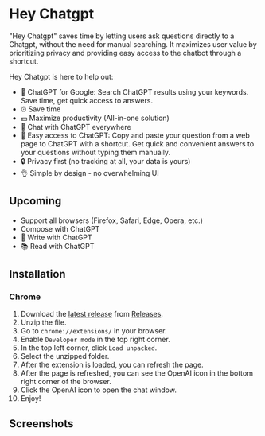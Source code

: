 # Hey Chatgpt

"Hey Chatgpt" saves time by letting users ask questions directly to a Chatgpt, without the need for manual searching. It maximizes user value by prioritizing privacy and providing easy access to the chatbot through a shortcut.

Hey Chatgpt is here to help out:

- 🔎 ChatGPT for Google: Search ChatGPT results using your keywords. Save time, get quick access to answers.
- ⏰ Save time
- 💵 Maximize productivity (All-in-one solution)
- 🤖 Chat with ChatGPT everywhere
- 🚀 Easy access to ChatGPT: Copy and paste your question from a web page to ChatGPT with a shortcut. Get quick and convenient answers to your questions without typing them manually.
- 🔒 Privacy first (no tracking at all, your data is yours)
- 👌 Simple by design - no overwhelming UI

## Upcoming

- Support all browsers (Firefox, Safari, Edge, Opera, etc.)
- Compose with ChatGPT
- 📝 Write with ChatGPT
- 📚 Read with ChatGPT

## Installation

### Chrome

1. Download the [latest release](https://github.com/1997roylee/openai-chatgpt-everywhere-extension/releases) from [Releases](https://github.com/1997roylee/openai-chatgpt-everywhere-extension/releases).
2. Unzip the file.
3. Go to `chrome://extensions/` in your browser.
4. Enable `Developer mode` in the top right corner.
5. In the top left corner, click `Load unpacked`.
6. Select the unzipped folder.
7. After the extension is loaded, you can refresh the page.
8. After the page is refreshed, you can see the OpenAI icon in the bottom right corner of the browser.
9. Click the OpenAI icon to open the chat window.
10. Enjoy!

## Screenshots


